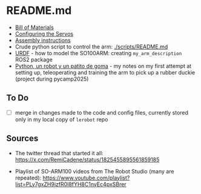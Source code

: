 # README.md

* [Bill of Materials](./BOM.md)
* [Configuring the Servos](./Configuring_the_Servos.md)
* [Assembly instructions](./Assembly.md)
* Crude python script to control the arm: [./scripts/README.md](./scripts/README.md)
* [URDF](./URDF.md) - how to model the SO100ARM: creating `my_arm_description` ROS2 package
* [Python, un robot y un patito de goma](./pycamp.md) - my notes on my first attempt at setting up, teleoperating and training the arm to pick up a rubber duckie (project during pycamp2025)

## To Do

- [ ] merge in changes made to the code and config files, currently stored only in my local copy of `lerobot` repo

## Sources

* The twitter thread that started it all: https://x.com/RemiCadene/status/1825455895561859185

* Playlist of SO-ARM100 videos from The Robot Studio (many are repeated): https://www.youtube.com/playlist?list=PLy7gxZH9jzfR0l8fYH8C1nyEc4pxSBrer

